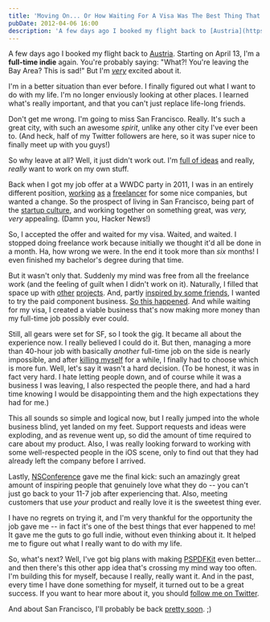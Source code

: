 ```yaml
---
title: 'Moving On... Or How Waiting For A Visa Was The Best Thing That Ever Happened To Me.'
pubDate: 2012-04-06 16:00
description: 'A few days ago I booked my flight back to [Austria](https://p.twimg.com/Ak83Q74CEAAprvc.jpg). Starting on April 13, I\'m a <strong>full-time indie</...'
---
```


A few days ago I booked my flight back to [Austria](https://p.twimg.com/Ak83Q74CEAAprvc.jpg). Starting on April 13, I'm a <strong>full-time indie</strong> again.
You're probably saying: "What?! You're leaving the Bay Area? This is sad!" But I'm [*very*](http://en.memgenerator.pl/mem-image/i-m-so-excited-en-ffffff) excited about it.

I'm in a better situation than ever before. I finally figured out what I want to do with my life. I'm no longer enviously looking at other places. I learned what's really important, and that you can't just replace life-long friends. 

Don't get me wrong. I'm going to miss San Francisco. Really. It's such a great city, with such an awesome *spirit*, unlike any other city I've ever been to. (And heck, half of my Twitter followers are here, so it was super nice to finally meet up with you guys!)

So why leave at all? Well, it just didn't work out. I'm [full of ideas](http://www.visualrevolt.net/wp-content/uploads/2011/05/head-full-of-ideas.jpg) and really, <em>really</em> want to work on my own stuff.

Back when I got my job offer at a WWDC party in 2011, I was in an entirely different position, [working](http://itunes.apple.com/at/app/3mobiletv/id404154552?mt=8) [as](http://itunes.apple.com/at/app/inside3/id440477229?mt=8) [a](http://itunes.apple.com/app/amano-media/id403978602?mt=8) [freelancer](http://itunes.apple.com/us/app/planetromeo-date-chat-for/id404386888?mt=8) for some nice companies, but wanted a change. So the prospect of living in San Francisco, being part of the [startup culture](http://news.ycombinator.com/), and working together on something great, was *very, very* appealing. (Damn you, Hacker News!)

So, I accepted the offer and waited for my visa. Waited, and waited. I stopped doing freelance work because initially we thought it'd all be done in a month. Ha, how wrong we were. In the end it took more than *six* months! I even finished my bachelor's degree during that time. 

But it wasn't only that. Suddenly my mind was free from all the freelance work (and the feeling of guilt when I didn't work on it). Naturally, I filled that space up with [other](https://github.com/steipete/PSPushPopPressView) [projects](https://github.com/steipete/PSStackedView). And, partly [inspired by some friends](http://getsuperpin.com/), I wanted to try the paid component business. [So this happened](http://pspdfkit.com). And while waiting for my visa, I created a viable business that's now making more money than my full-time job possibly ever could.

Still, all gears were set for SF, so I took the gig. It became all about the experience now. I really believed I could do it. But then, managing a more than 40-hour job with basically *another* full-time job on the side is nearly impossible, and after [killing myself](http://i0.kym-cdn.com/photos/images/original/000/000/578/1234931504682.jpg) for a while, I finally had to choose which is more fun. Well, let's say it wasn't a hard decision. (To be honest, it was in fact very hard. I hate letting people down, and of course while it was a business I was leaving, I also respected the people there, and had a hard time knowing I would be disappointing them and the high expectations they had for me.)

This all sounds so simple and logical now, but I really jumped into the whole business blind, yet landed on my feet. Support requests and ideas were exploding, and as revenue went up, so did the amount of time required to care about my product. Also, I was really looking forward to working with some well-respected people in the iOS scene, only to find out that they had already left the company before I arrived.

Lastly, [NSConference](http://nsconference.com) gave me the final kick: such an amazingly great amount of inspiring people that genuinely love what they do -- you can't just go back to your 11-7 job after experiencing that. Also, meeting customers that use *your* product and really love it is the sweetest thing ever.

I have no regrets on trying it, and I'm very thankful for the opportunity the job gave me -- in fact it's one of the best things that ever happened to me! It gave me the guts to go full indie, without even thinking about it. It helped me to figure out what I really want to do with my life.

So, what's next? Well, I've got big plans with making <a href="http://pspdfkit.com">PSPDFKit</a> even better... and then there's this other app idea that's crossing my mind way too often. I'm building this for myself, because I really, really want it. And in the past, every time I have done something for myself, it turned out to be a great success. If you want to hear more about it, you should [follow me on Twitter](http://twitter.com/steipete).

And about San Francisco, I'll probably be back [pretty soon](https://fbcdn-sphotos-a.akamaihd.net/hphotos-ak-ash4/392412_3632276169661_1356861561_4220899_1031066655_n.jpg). ;)